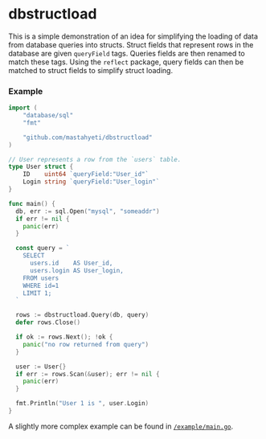 # dbstructload

This is a simple demonstration of an idea for simplifying the loading of data from database queries into structs. Struct fields that represent rows in the database are given `queryField` tags. Queries fields are then renamed to match these tags. Using the `reflect` package, query fields can then be matched to struct fields to simplify struct loading.

### Example

```go
import (
	"database/sql"
	"fmt"

	"github.com/mastahyeti/dbstructload"
)

// User represents a row from the `users` table.
type User struct {
	ID    uint64 `queryField:"User_id"`
	Login string `queryField:"User_login"`
}

func main() {
  db, err := sql.Open("mysql", "someaddr")
  if err != nil {
    panic(err)
  }

  const query = `
    SELECT
      users.id    AS User_id,
      users.login AS User_login,
    FROM users
    WHERE id=1
    LIMIT 1;
  `

  rows := dbstructload.Query(db, query)
  defer rows.Close()

  if ok := rows.Next(); !ok {
    panic("no row returned from query")
  }

  user := User{}
  if err := rows.Scan(&user); err != nil {
    panic(err)
  }

  fmt.Println("User 1 is ", user.Login)
}
```

A slightly more complex example can be found in [`/example/main.go`](example/main.go).
